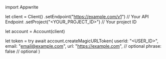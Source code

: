 import Appwrite

let client = Client()
    .setEndpoint("https://example.com/v1") // Your API Endpoint
    .setProject("<YOUR_PROJECT_ID>") // Your project ID

let account = Account(client)

let token = try await account.createMagicURLToken(
    userId: "<USER_ID>",
    email: "email@example.com",
    url: "https://example.com", // optional
    phrase: false // optional
)

